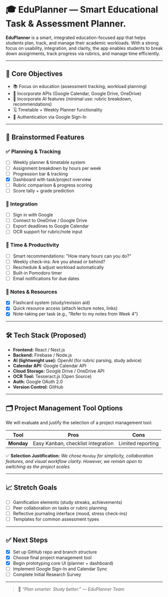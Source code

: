 # 🎓 EduPlanner — Smart Educational Task & Assessment Planner.

**EduPlanner** is a smart, integrated education-focused app that helps students plan, track, and manage their academic workloads. With a strong focus on usability, integration, and clarity, the app enables students to break down assignments, track progress via rubrics, and manage time efficiently.

---

## 📌 Core Objectives
- 📚 Focus on education (assessment tracking, workload planning)
- 🔌 Incorporate APIs (Google Calendar, Google Drive, OneDrive)
- 🤖 Incorporate AI features (minimal use: rubric breakdown, recommendations)
- 🗓 Timetable + Weekly Planner functionality
- 🔐 Authentication via Google Sign-In

---

## 🧠 Brainstormed Features

### ✅ Planning & Tracking
- [ ] Weekly planner & timetable system  
- [ ] Assignment breakdown by hours per week 
- [ ] Progression bar & tracking  
- [x] Dashboard with task/project overview  
- [ ] Rubric comparison & progress scoring  
- [ ] Score tally + grade prediction  

### 📂 Integration
- [ ] Sign in with Google  
- [ ] Connect to OneDrive / Google Drive  
- [ ] Export deadlines to Google Calendar  
- [ ] OCR support for rubric/note input  

### 🔄 Time & Productivity
- [ ] Smart recommendations: "How many hours can you do?"  
- [ ] Weekly check-ins: Are you ahead or behind?  
- [ ] Reschedule & adjust workload automatically  
- [ ] Built-in Pomodoro timer  
- [ ] Email notifications for due dates  

### 🧾 Notes & Resources
- [x] Flashcard system (study/revision aid)  
- [x] Quick resource access (attach lecture notes, links)  
- [x] Note-taking per task (e.g., “Refer to my notes from Week 4”)  

---

## 🛠 Tech Stack (Proposed)
- **Frontend:** React / Next.js  
- **Backend:** Firebase / Node.js  
- **AI (lightweight use):** OpenAI (for rubric parsing, study advice)  
- **Calendar API:** Google Calendar API  
- **Cloud Storage:** Google Drive / OneDrive API  
- **OCR Tool:** Tesseract.js (Open Source)  
- **Auth:** Google OAuth 2.0  
- **Version Control:** GitHub  

---

## 🗂 Project Management Tool Options
We will evaluate and justify the selection of a project management tool:

| Tool        | Pros                                 | Cons                                |
|-------------|--------------------------------------|-------------------------------------|
| **Monday**  | Easy Kanban, checklist integration   | Limited reporting                   |

✅ **Selection Justification:** *We chose `Monday` for simplicity, collaboration features, and visual workflow clarity. However, we remain open to switching as the project scales.*

---

## 📈 Stretch Goals
- [ ] Gamification elements (study streaks, achievements)  
- [ ] Peer collaboration on tasks or rubric planning  
- [ ] Reflective journaling interface (mood, stress check-ins)  
- [ ] Templates for common assessment types  

---

## ✅ Next Steps
- [x] Set up GitHub repo and branch structure  
- [x] Choose final project management tool  
- [x] Begin prototyping core UI (planner + dashboard)  
- [ ] Implement Google Sign-In and Calendar Sync
- [ ] Complete Initial Research Survey  

---

> 🔎 *“Plan smarter. Study better.” — EduPlanner Team*
